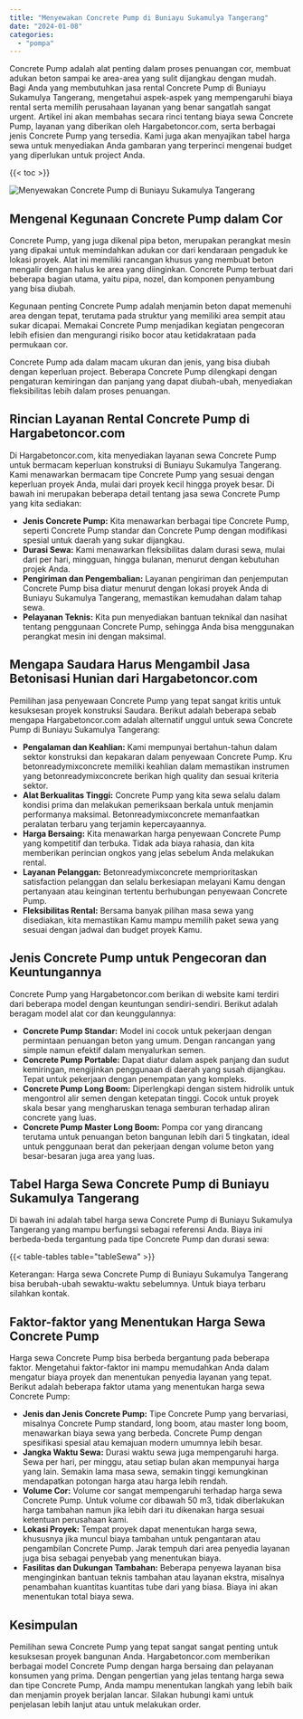 ```yaml
---
title: "Menyewakan Concrete Pump di Buniayu Sukamulya Tangerang"
date: "2024-01-08"
categories: 
  - "pompa"
---
```




Concrete Pump adalah alat penting dalam proses penuangan cor, membuat adukan beton sampai ke area-area yang sulit dijangkau dengan mudah. Bagi Anda yang membutuhkan jasa rental Concrete Pump di Buniayu Sukamulya Tangerang, mengetahui aspek-aspek yang mempengaruhi biaya rental serta memilih perusahaan layanan yang benar sangatlah sangat urgent. Artikel ini akan membahas secara rinci tentang biaya sewa Concrete Pump, layanan yang diberikan oleh Hargabetoncor.com, serta berbagai jenis Concrete Pump yang tersedia. Kami juga akan menyajikan tabel harga sewa untuk menyediakan Anda gambaran yang terperinci mengenai budget yang diperlukan untuk project Anda.

{{< toc >}}

![Menyewakan Concrete Pump di Buniayu Sukamulya Tangerang](https://hargareadymixid.github.io/pompa/concrete-pump%20(9).png)

## Mengenal Kegunaan Concrete Pump dalam Cor

Concrete Pump, yang juga dikenal pipa beton, merupakan perangkat mesin yang dipakai untuk memindahkan adukan cor dari kendaraan pengaduk ke lokasi proyek. Alat ini memiliki rancangan khusus yang membuat beton mengalir dengan halus ke area yang diinginkan. Concrete Pump terbuat dari beberapa bagian utama, yaitu pipa, nozel, dan komponen penyambung yang bisa diubah.

Kegunaan penting Concrete Pump adalah menjamin beton dapat memenuhi area dengan tepat, terutama pada struktur yang memiliki area sempit atau sukar dicapai. Memakai Concrete Pump menjadikan kegiatan pengecoran lebih efisien dan mengurangi risiko bocor atau ketidakrataan pada permukaan cor.

Concrete Pump ada dalam macam ukuran dan jenis, yang bisa diubah dengan keperluan project. Beberapa Concrete Pump dilengkapi dengan pengaturan kemiringan dan panjang yang dapat diubah-ubah, menyediakan fleksibilitas lebih dalam proses penuangan.

## Rincian Layanan Rental Concrete Pump di Hargabetoncor.com

Di Hargabetoncor.com, kita menyediakan layanan sewa Concrete Pump untuk bermacam keperluan konstruksi di Buniayu Sukamulya Tangerang. Kami menawarkan bermacam tipe Concrete Pump yang sesuai dengan keperluan proyek Anda, mulai dari proyek kecil hingga proyek besar. Di bawah ini merupakan beberapa detail tentang jasa sewa Concrete Pump yang kita sediakan:

- **Jenis Concrete Pump:** Kita menawarkan berbagai tipe Concrete Pump, seperti Concrete Pump standar dan Concrete Pump dengan modifikasi spesial untuk daerah yang sukar dijangkau.
- **Durasi Sewa:** Kami menawarkan fleksibilitas dalam durasi sewa, mulai dari per hari, mingguan, hingga bulanan, menurut dengan kebutuhan projek Anda.
- **Pengiriman dan Pengembalian:** Layanan pengiriman dan penjemputan Concrete Pump bisa diatur menurut dengan lokasi proyek Anda di Buniayu Sukamulya Tangerang, memastikan kemudahan dalam tahap sewa.
- **Pelayanan Teknis:** Kita pun menyediakan bantuan teknikal dan nasihat tentang penggunaan Concrete Pump, sehingga Anda bisa menggunakan perangkat mesin ini dengan maksimal.

## Mengapa Saudara Harus Mengambil Jasa Betonisasi Hunian dari Hargabetoncor.com

Pemilihan jasa penyewaan Concrete Pump yang tepat sangat kritis untuk kesuksesan proyek konstruksi Saudara. Berikut adalah beberapa sebab mengapa Hargabetoncor.com adalah alternatif unggul untuk sewa Concrete Pump di Buniayu Sukamulya Tangerang:

- **Pengalaman dan Keahlian:** Kami mempunyai bertahun-tahun dalam sektor konstruksi dan kepakaran dalam penyewaan Concrete Pump. Kru betonreadymixconcrete memiliki keahlian dalam memastikan instrumen yang betonreadymixconcrete berikan high quality dan sesuai kriteria sektor.
- **Alat Berkualitas Tinggi:** Concrete Pump yang kita sewa selalu dalam kondisi prima dan melakukan pemeriksaan berkala untuk menjamin performanya maksimal. Betonreadymixconcrete memanfaatkan peralatan terbaru yang terjamin kepercayaannya.
- **Harga Bersaing:** Kita menawarkan harga penyewaan Concrete Pump yang kompetitif dan terbuka. Tidak ada biaya rahasia, dan kita memberikan perincian ongkos yang jelas sebelum Anda melakukan rental.
- **Layanan Pelanggan:** Betonreadymixconcrete memprioritaskan satisfaction pelanggan dan selalu berkesiapan melayani Kamu dengan pertanyaan atau keinginan tertentu berhubungan penyewaan Concrete Pump.
- **Fleksibilitas Rental:** Bersama banyak pilihan masa sewa yang disediakan, kita memastikan Kamu mampu memilih paket sewa yang sesuai dengan jadwal dan budget proyek Kamu.

## Jenis Concrete Pump untuk Pengecoran dan Keuntungannya

Concrete Pump yang Hargabetoncor.com berikan di website kami terdiri dari beberapa model dengan keuntungan sendiri-sendiri. Berikut adalah beragam model alat cor dan keunggulannya:

- **Concrete Pump Standar:** Model ini cocok untuk pekerjaan dengan permintaan penuangan beton yang umum. Dengan rancangan yang simple namun efektif dalam menyalurkan semen.
- **Concrete Pump Portable:** Dapat diatur dalam aspek panjang dan sudut kemiringan, mengijinkan penggunaan di daerah yang susah dijangkau. Tepat untuk pekerjaan dengan penempatan yang kompleks.
- **Concrete Pump Long Boom:** Diperlengkapi dengan sistem hidrolik untuk mengontrol alir semen dengan ketepatan tinggi. Cocok untuk proyek skala besar yang mengharuskan tenaga semburan terhadap aliran concrete yang luas.
- **Concrete Pump Master Long Boom:** Pompa cor yang dirancang terutama untuk penuangan beton bangunan lebih dari 5 tingkatan, ideal untuk penggunaan berat dan pekerjaan dengan volume beton yang besar-besaran juga area yang luas.

## Tabel Harga Sewa Concrete Pump di Buniayu Sukamulya Tangerang

Di bawah ini adalah tabel harga sewa Concrete Pump di Buniayu Sukamulya Tangerang yang mampu berfungsi sebagai referensi Anda. Biaya ini berbeda-beda tergantung pada tipe Concrete Pump dan durasi sewa:

{{< table-tables table="tableSewa" >}}

Keterangan: Harga sewa Concrete Pump di Buniayu Sukamulya Tangerang bisa berubah-ubah sewaktu-waktu sebelumnya. Untuk biaya terbaru silahkan kontak.

## Faktor-faktor yang Menentukan Harga Sewa Concrete Pump

Harga sewa Concrete Pump bisa berbeda bergantung pada beberapa faktor. Mengetahui faktor-faktor ini mampu memudahkan Anda dalam mengatur biaya proyek dan menentukan penyedia layanan yang tepat. Berikut adalah beberapa faktor utama yang menentukan harga sewa Concrete Pump:

- **Jenis dan Jenis Concrete Pump:** Tipe Concrete Pump yang bervariasi, misalnya Concrete Pump standard, long boom, atau master long boom, menawarkan biaya sewa yang berbeda. Concrete Pump dengan spesifikasi spesial atau kemajuan modern umumnya lebih besar.
- **Jangka Waktu Sewa:** Durasi waktu sewa juga mempengaruhi harga. Sewa per hari, per minggu, atau setiap bulan akan mempunyai harga yang lain. Semakin lama masa sewa, semakin tinggi kemungkinan mendapatkan potongan harga atau harga lebih rendah.
- **Volume Cor:** Volume cor sangat mempengaruhi terhadap harga sewa Concrete Pump. Untuk volume cor dibawah 50 m3, tidak diberlakukan harga tambahan namun jika lebih dari itu dikenakan harga sesuai ketentuan perusahaan kami.
- **Lokasi Proyek:** Tempat proyek dapat menentukan harga sewa, khususnya jika muncul biaya tambahan untuk pengantaran atau pengambilan Concrete Pump. Jarak tempuh dari area penyedia layanan juga bisa sebagai penyebab yang menentukan biaya.
- **Fasilitas dan Dukungan Tambahan:** Beberapa penyewa layanan bisa menginginkan bantuan teknis tambahan atau layanan ekstra, misalnya penambahan kuantitas kuantitas tube dari yang biasa. Biaya ini akan menentukan total biaya sewa.

## Kesimpulan

Pemilihan sewa Concrete Pump yang tepat sangat sangat penting untuk kesuksesan proyek bangunan Anda. Hargabetoncor.com memberikan berbagai model Concrete Pump dengan harga bersaing dan pelayanan konsumen yang prima. Dengan pengertian yang jelas tentang harga sewa dan tipe Concrete Pump, Anda mampu menentukan langkah yang lebih baik dan menjamin proyek berjalan lancar. Silakan hubungi kami untuk penjelasan lebih lanjut atau untuk melakukan order.
